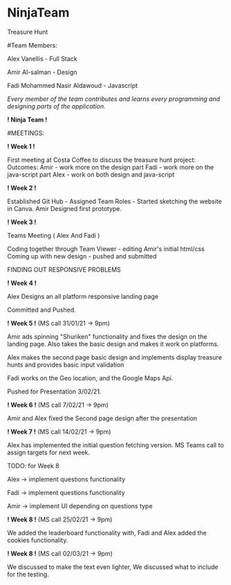 # NinjaTeam
Treasure Hunt

#Team Members: 

Alex Vanellis - Full Stack

Amir Al-salman - Design

Fadi Mohammed Nasir Aldawoud - Javascript

_Every member of the team contributes and learns every programming and designing parts of the application._

**! Ninja Team !** 

#MEETINGS:

**! Week 1 !** 

First meeting at Costa Coffee to discuss the treasure hunt project:
    Outcomes: 
        Amir - work more on the design part 
        Fadi - work more on the java-script part
        Alex - work on both design and java-script 

**! Week 2 !** 

Established Git Hub - Assigned Team Roles - Started sketching the website in Canva.
Amir Designed first prototype.

**! Week 3 !** 

Teams Meeting ( Alex And Fadi ) 

Coding together through Team Viewer - editing Amir's initial html/css
Coming up with new design - pushed and submitted

FINDING OUT RESPONSIVE PROBLEMS

**! Week 4 !** 

Alex Designs an all platform responsive landing page

Committed and Pushed.

**! Week 5 !**  (MS call 31/01/21 -> 9pm)

Amir ads spinning "Shuriken" functionality and fixes the design on the landing page. Also takes the basic design and makes it work on platforms.

Alex makes the second page basic design and implements display treasure hunts and provides basic input validation

Fadi works on the Geo location, and the Google Maps Api. 

Pushed for Presentation 3/02/21.

**! Week 6 !**  (MS call 7/02/21 -> 9pm)

Amir and Alex fixed the Second page design after the presentation

**! Week 7 !** (MS call 14/02/21 -> 9pm)

Alex has implemented the initial question fetching version.
MS Teams call to assign targets for next week.

TODO: for Week 8

Alex -> implement questions functionality 

Fadi -> implement questions functionality 

Amir -> implement UI depending on questions type 

**! Week 8 !** (MS call 25/02/21 -> 9pm)

We added the leaderboard functionality with,
Fadi and Alex added the cookies functionality. 

**! Week 8 !** (MS call 02/03/21 -> 9pm)

We discussed to make the text even lighter, 
We discussed what to include for the testing. 
